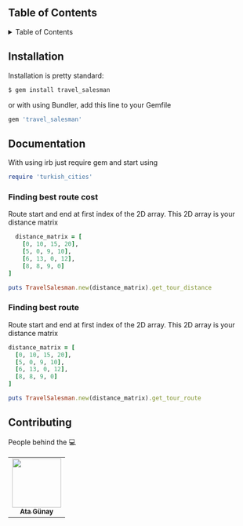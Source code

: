 ## Table of Contents
<details>
    <summary>Table of Contents</summary>
    <ul>
        <li><a href="#installation">Installation</a></li>
        <li>
            <a href="#documentation">Documentation</a>
            <ul>
                <li><a href="#finding-best-route-cost">Finding best route cost</a></li>
                <li><a href="#finding-best-route">Finding best route</a></li>
            </ul>
      </li>
        <li><a href="#contributing">Contributing</a></li>

</details>

## Installation

Installation is pretty standard:

```sh
$ gem install travel_salesman
```

or with using Bundler, add this line to your Gemfile

```rb
gem 'travel_salesman'
```
  
  ## Documentation

With using irb just require gem and start using

```rb
require 'turkish_cities'
```

### Finding best route cost

Route start and end at first index of the 2D array. This 2D array is your distance matrix
  
```rb
  distance_matrix = [
    [0, 10, 15, 20],
    [5, 0, 9, 10],
    [6, 13, 0, 12],
    [8, 8, 9, 0]
]

puts TravelSalesman.new(distance_matrix).get_tour_distance

```
  
### Finding best route
 
Route start and end at first index of the 2D array. This 2D array is your distance matrix
  
  ```rb
  distance_matrix = [
    [0, 10, 15, 20],
    [5, 0, 9, 10],
    [6, 13, 0, 12],
    [8, 8, 9, 0]
]

puts TravelSalesman.new(distance_matrix).get_tour_route

```
  
## Contributing

People behind the 💻
<table>
  <tr>
    <td align="center"><a href="https://www.linkedin.com/in/atagunay/"><img src="https://avatars.githubusercontent.com/u/69992550?s=400&u=86cfe8b995883b055b76cf335cc5427f2525bdd1&v=4" width="100px;" alt=""/><br /><sub><b>Ata Günay</b></sub></a><br /></td>
  </tr>
</table>
  
